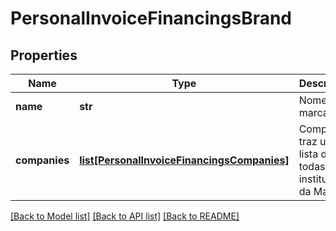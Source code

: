 # PersonalInvoiceFinancingsBrand

## Properties
Name | Type | Description | Notes
------------ | ------------- | ------------- | -------------
**name** | **str** | Nome da marca. | 
**companies** | [**list[PersonalInvoiceFinancingsCompanies]**](PersonalInvoiceFinancingsCompanies.md) | Companies traz uma lista de todas as instituições da Marca | 

[[Back to Model list]](../README.md#documentation-for-models) [[Back to API list]](../README.md#documentation-for-api-endpoints) [[Back to README]](../README.md)

